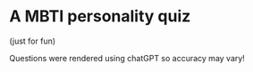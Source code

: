 # A MBTI personality quiz

(just for fun)

Questions were rendered using chatGPT so accuracy may vary!
